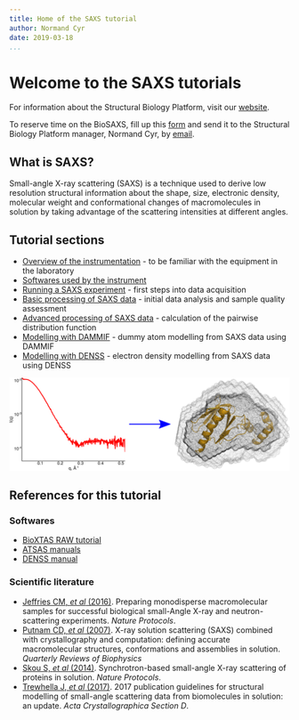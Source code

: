 ```yaml
---
title: Home of the SAXS tutorial
author: Normand Cyr
date: 2019-03-18
...
```



# Welcome to the SAXS tutorials

For information about the Structural Biology Platform, visit our [website](https://biochimie.umontreal.ca/plateformes-scientifiques-bmm/biologie-structurale/).

To reserve time on the BioSAXS, fill up this [form](https://biochimie.umontreal.ca/wp-content/uploads/sites/37/2018/10/SAXS_time_request.pdf) and send it to the Structural Biology Platform manager, Normand Cyr, by [email](mailto:normand.cyr@umontreal.ca).


## What is SAXS?

Small-angle X-ray scattering (SAXS) is a technique used to derive low resolution structural information about the shape, size, electronic density, molecular weight and conformational changes of macromolecules in solution by taking advantage of the scattering intensities at different angles.


## Tutorial sections

- [Overview of the instrumentation](instrumentation.md) - to be familiar with the equipment in the laboratory
- [Softwares used by the instrument](details_instrument_softwares.md)
- [Running a SAXS experiment](saxs_experiment.md) - first steps into data acquisition
- [Basic processing of SAXS data](basic_data_processing.md) - initial data analysis and sample quality assessment
- [Advanced processing of SAXS data](advanced_data_processing.md) - calculation of the pairwise distribution function
- [Modelling with DAMMIF](modelling_with_dammif.md) - dummy atom modelling from SAXS data using DAMMIF
- [Modelling with DENSS](modelling_with_denss.md) - electron density modelling from SAXS data using DENSS

![](img/curve_enveloppe.png)


## References for this tutorial

### Softwares

- [BioXTAS RAW tutorial](https://bioxtas-raw.readthedocs.io/en/latest/index.html)
- [ATSAS manuals](https://www.embl-hamburg.de/biosaxs/manuals/)
- [DENSS manual](https://www.tdgrant.com/denss/tutorial/)


### Scientific literature

- [Jeffries CM, *et al* (2016)](http://doi.org/10.1038/nprot.2016.113). Preparing monodisperse macromolecular samples for successful biological small-Angle X-ray and neutron-scattering experiments. *Nature Protocols*.
- [Putnam CD, *et al* (2007)](https://doi.org/10.1017/S0033583507004635). X-ray solution scattering (SAXS) combined with crystallography and computation: defining accurate macromolecular structures, conformations and assemblies in solution. *Quarterly Reviews of Biophysics*
- [Skou S, *et al* (2014)](https://doi.org/10.1038/nprot.2014.116). Synchrotron-based small-angle X-ray scattering of
proteins in solution. *Nature Protocols*.
- [Trewhella J, *et al* (2017)](https://doi.org/10.1107/S2059798317011597). 2017 publication guidelines for structural modelling of small-angle scattering data from biomolecules in solution: an update. *Acta Crystallographica Section D*.

